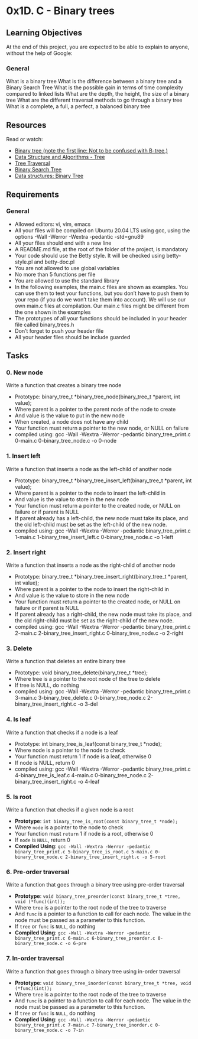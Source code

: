 # 0x1D. C - Binary trees

## Learning Objectives

At the end of this project, you are expected to be able to explain to anyone, without the help of Google:

### General

What is a binary tree
What is the difference between a binary tree and a Binary Search Tree
What is the possible gain in terms of time complexity compared to linked lists
What are the depth, the height, the size of a binary tree
What are the different traversal methods to go through a binary tree
What is a complete, a full, a perfect, a balanced binary tree

## Resources

Read or watch:

- [Binary tree (note the first line: Not to be confused with B-tree.)](https://alx-intranet.hbtn.io/rltoken/1F2x42-8vUbOmU4L1C1KMg)
- [Data Structure and Algorithms - Tree](https://alx-intranet.hbtn.io/rltoken/QmcTMCkQyrgMjrqoWxYdhw)
- [Tree Traversal](https://alx-intranet.hbtn.io/rltoken/nMxoYQdZR_guroan8JeqBQ)
- [Binary Search Tree](https://alx-intranet.hbtn.io/rltoken/qO5dBlMnYJzbaWG3xVpcnQ)
- [Data structures: Binary Tree](https://alx-intranet.hbtn.io/rltoken/BeyJ2gjlE7_djwRiDyeHig)

## Requirements

### General

- Allowed editors: vi, vim, emacs
- All your files will be compiled on Ubuntu 20.04 LTS using gcc, using the options -Wall -Werror -Wextra -pedantic -std=gnu89
- All your files should end with a new line
- A README.md file, at the root of the folder of the project, is mandatory
- Your code should use the Betty style. It will be checked using betty-style.pl and betty-doc.pl
- You are not allowed to use global variables
- No more than 5 functions per file
- You are allowed to use the standard library
- In the following examples, the main.c files are shown as examples. You can use them to test your functions, but you don’t have to push them to your repo (if you do we won’t take them into account). We will use our own main.c files at compilation. Our main.c files might be different from the one shown in the examples
- The prototypes of all your functions should be included in your header file called binary_trees.h
- Don’t forget to push your header file
- All your header files should be include guarded

## Tasks

### 0. New node

Write a function that creates a binary tree node

- Prototype: binary_tree_t *binary_tree_node(binary_tree_t *parent, int value);
- Where parent is a pointer to the parent node of the node to create
- And value is the value to put in the new node
- When created, a node does not have any child
- Your function must return a pointer to the new node, or NULL on failure
- compiled using: gcc -Wall -Wextra -Werror -pedantic binary_tree_print.c 0-main.c 0-binary_tree_node.c -o 0-node

### 1. Insert left

Write a function that inserts a node as the left-child of another node

- Prototype: binary_tree_t *binary_tree_insert_left(binary_tree_t *parent, int value);
- Where parent is a pointer to the node to insert the left-child in
- And value is the value to store in the new node
- Your function must return a pointer to the created node, or NULL on failure or if parent is NULL
- If parent already has a left-child, the new node must take its place, and the old left-child must be set as the left-child of the new node.
- compiled using: gcc -Wall -Wextra -Werror -pedantic binary_tree_print.c 1-main.c 1-binary_tree_insert_left.c 0-binary_tree_node.c -o 1-left

### 2. Insert right

Write a function that inserts a node as the right-child of another node

- Prototype: binary_tree_t *binary_tree_insert_right(binary_tree_t *parent, int value);
- Where parent is a pointer to the node to insert the right-child in
- And value is the value to store in the new node
- Your function must return a pointer to the created node, or NULL on failure or if parent is NULL
- If parent already has a right-child, the new node must take its place, and the old right-child must be set as the right-child of the new node.
- compiled using: gcc -Wall -Wextra -Werror -pedantic binary_tree_print.c 2-main.c 2-binary_tree_insert_right.c 0-binary_tree_node.c -o 2-right

### 3. Delete

Write a function that deletes an entire binary tree

- Prototype: void binary_tree_delete(binary_tree_t \*tree);
- Where tree is a pointer to the root node of the tree to delete
- If tree is NULL, do nothing
- compiled using: gcc -Wall -Wextra -Werror -pedantic binary_tree_print.c 3-main.c 3-binary_tree_delete.c 0-binary_tree_node.c 2-binary_tree_insert_right.c -o 3-del

### 4. Is leaf

Write a function that checks if a node is a leaf

- Prototype: int binary_tree_is_leaf(const binary_tree_t \*node);
- Where node is a pointer to the node to check
- Your function must return 1 if node is a leaf, otherwise 0
- If node is NULL, return 0
- compiled using: gcc -Wall -Wextra -Werror -pedantic binary_tree_print.c 4-binary_tree_is_leaf.c 4-main.c 0-binary_tree_node.c 2-binary_tree_insert_right.c -o 4-leaf

### 5. Is root

Write a function that checks if a given node is a root

- **Prototype**: `int binary_tree_is_root(const binary_tree_t *node);`
- Where `node` is a pointer to the node to check
- Your function must `return` 1 if node is a root, otherwise 0
- If `node` is `NULL`, return 0
- **Compiled Using**: `gcc -Wall -Wextra -Werror -pedantic binary_tree_print.c 5-binary_tree_is_root.c 5-main.c 0-binary_tree_node.c 2-binary_tree_insert_right.c -o 5-root`

### 6. Pre-order traversal

Write a function that goes through a binary tree using pre-order traversal

- **Prototype**: `void binary_tree_preorder(const binary_tree_t *tree, void (*func)(int));`
- Where `tree` is a pointer to the root node of the tree to traverse
- And `func` is a pointer to a function to call for each node. The value in the node must be passed as a parameter to this function.
- If `tree` or `func` is `NULL`, do nothing
- **Compiled Using**: `gcc -Wall -Wextra -Werror -pedantic binary_tree_print.c 6-main.c 6-binary_tree_preorder.c 0-binary_tree_node.c -o 6-pre`

### 7. In-order traversal

Write a function that goes through a binary tree using in-order traversal

- **Prototype**: `void binary_tree_inorder(const binary_tree_t *tree, void (*func)(int));`
- Where `tree` is a pointer to the root node of the tree to traverse
- And `func` is a pointer to a function to call for each node. The value in the node must be passed as a parameter to this function.
- If `tree` or `func` is `NULL`, do nothing
- **Complied Using**: `gcc -Wall -Wextra -Werror -pedantic binary_tree_print.c 7-main.c 7-binary_tree_inorder.c 0-binary_tree_node.c -o 7-in`
